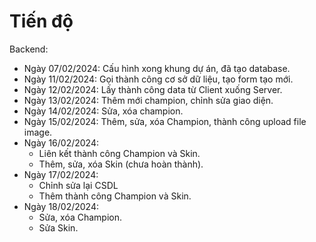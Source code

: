 # Tiến độ
 Backend:
- Ngày 07/02/2024: Cấu hình xong khung dự án, đã tạo database.
- Ngày 11/02/2024: Gọi thành công cơ sở dữ liệu, tạo form tạo mới.
- Ngày 12/02/2024: Lấy thành công data từ Client xuống Server.
- Ngày 13/02/2024: Thêm mới champion, chỉnh sửa giao diện.
- Ngày 14/02/2024: Sửa, xóa champion.
- Ngày 15/02/2024: Thêm, sửa, xóa Champion, thành công upload file image.
- Ngày 16/02/2024:
  + Liên kết thành công Champion và Skin.
  + Thêm, sửa, xóa Skin (chưa hoàn thành).
- Ngày 17/02/2024:
  + Chỉnh sửa lại CSDL
  + Thêm thành công Champion và Skin.
- Ngày 18/02/2024:
  + Sửa, xóa Champion.
  + Sửa Skin.
